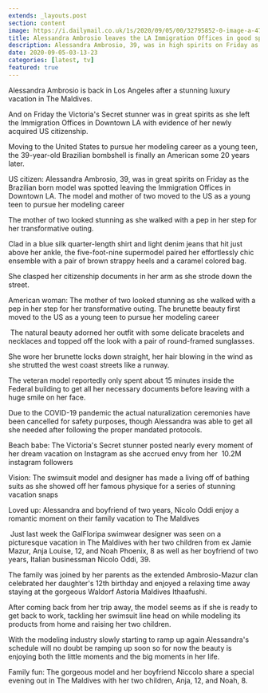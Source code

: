 ```yaml
---
extends: _layouts.post
section: content
image: https://i.dailymail.co.uk/1s/2020/09/05/00/32795852-0-image-a-47_1599263189127.jpg 
title: Alessandra Ambrosio leaves the LA Immigration Offices in good spirits after becoming a US citizen 
description: Alessandra Ambrosio, 39, was in high spirits on Friday as the Brazilian born beauty was seen leaving the Immigration offices in Los Angeles after finally securing her American citizenship 
date: 2020-09-05-03-13-23 
categories: [latest, tv] 
featured: true 
--- 
```

Alessandra Ambrosio is back in Los Angeles after a stunning luxury vacation in The Maldives.

And on Friday the Victoria's Secret stunner was in great spirits as she left the Immigration Offices in Downtown LA with evidence of her newly acquired US citizenship.

Moving to the United States to pursue her modeling career as a young teen, the 39-year-old Brazilian bombshell is finally an American some 20 years later.

US citizen: Alessandra Ambrosio, 39, was in great spirits on Friday as the Brazilian born model was spotted leaving the Immigration Offices in Downtown LA. The model and mother of two moved to the US as a young teen to pursue her modeling career

The mother of two looked stunning as she walked with a pep in her step for her transformative outing. 

Clad in a blue silk quarter-length shirt and light denim jeans that hit just above her ankle, the five-foot-nine supermodel paired her effortlessly chic ensemble with a pair of brown strappy heels and a caramel colored bag. 

She clasped her citizenship documents in her arm as she strode down the street.

American woman: The mother of two looked stunning as she walked with a pep in her step for her transformative outing. The brunette beauty first moved to the US as a young teen to pursue her modeling career

 The natural beauty adorned her outfit with some delicate bracelets and necklaces and topped off the look with a pair of round-framed sunglasses. 

She wore her brunette locks down straight, her hair blowing in the wind as she strutted the west coast streets like a runway.  

The veteran model reportedly only spent about 15 minutes inside the Federal building to get all her necessary documents before leaving with a huge smile on her face. 

Due to the COVID-19 pandemic the actual naturalization ceremonies have been cancelled for safety purposes, though Alessandra was able to get all she needed after following the proper mandated protocols. 

Beach babe: The Victoria's Secret stunner posted nearly every moment of her dream vacation on Instagram as she accrued envy from her  10.2M instagram followers 

Vision: The swimsuit model and designer has made a living off of bathing suits as she showed off her famous physique for a series of stunning vacation snaps 

Loved up: Alessandra and boyfriend of two years, Nicolo Oddi enjoy a romantic moment on their family vacation to The Maldives

 Just last week the GalFloripa swimwear designer was seen on a picturesque vacation in The Maldives with her two children from ex Jamie Mazur, Anja Louise, 12, and Noah Phoenix, 8 as well as her boyfriend of two years, Italian businessman Nicolo Oddi, 39.  

The family was joined by her parents as the extended Ambrosio-Mazur clan celebrated her daughter's 12th birthday and enjoyed a relaxing time away staying at the gorgeous Waldorf Astoria Maldives Ithaafushi.

After coming back from her trip away, the model seems as if she is ready to get back to work, tackling her swimsuit line head on while modeling its products from home and raising her two children. 

With the modeling industry slowly starting to ramp up again Alessandra's schedule will no doubt be ramping up soon so for now the beauty is enjoying both the little moments and the big moments in her life.  

Family fun: The gorgeous model and her boyfriend Niccolo share a special evening out in The Maldives with her two children, Anja, 12, and Noah, 8.

